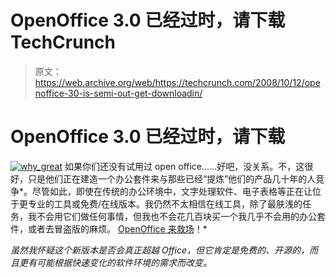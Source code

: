 # OpenOffice 3.0 已经过时，请下载 TechCrunch

> 原文：<https://web.archive.org/web/https://techcrunch.com/2008/10/12/openoffice-30-is-semi-out-get-downloadin/>

# OpenOffice 3.0 已经过时，请下载

[![](img/b9ff011d55bbbaca2bb13be2d856fd38.png "why_great")](https://web.archive.org/web/20221004080504/https://beta.techcrunch.com/wp-content/uploads/2008/10/why_great.png) 如果你们还没有试用过 open office……好吧，没关系。不，这很好，只是他们正在建造一个办公套件来与那些已经“提炼”他们的产品几十年的人竞争*。尽管如此，即使在传统的办公环境中，文字处理软件、电子表格等正在让位于更专业的工具或免费/在线版本。我仍然不太相信在线工具，除了最肤浅的任务，我不会用它们做任何事情，但我也不会花几百块买一个我几乎不会用的办公套件，或者去冒盗版的麻烦。 [OpenOffice 来救场](https://web.archive.org/web/20221004080504/http://distribution.openoffice.org/mirrors/#extmirrors)！*

 *虽然我怀疑这个新版本是否会真正超越 Office，但它肯定是免费的、开源的，而且更有可能根据快速变化的软件环境的需求而改变。*